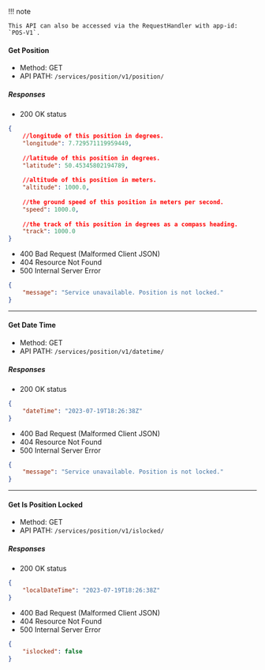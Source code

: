 !!! note

    This API can also be accessed via the RequestHandler with app-id: `POS-V1`.

#### Get Position
- Method: GET
- API PATH: `/services/position/v1/position/`

##### Responses
- 200 OK status

```JSON
{
	//longitude of this position in degrees.
	"longitude": 7.729571119959449,
	
	//latitude of this position in degrees.
	"latitude": 50.45345802194789,
	
	//altitude of this position in meters.
	"altitude": 1000.0,
		
	//the ground speed of this position in meters per second.
	"speed": 1000.0,
		
	//the track of this position in degrees as a compass heading.
	"track": 1000.0
}
```

- 400 Bad Request (Malformed Client JSON)
- 404 Resource Not Found
- 500 Internal Server Error
```JSON
{
	"message": "Service unavailable. Position is not locked."
}
```

---
#### Get Date Time
- Method: GET
- API PATH: `/services/position/v1/datetime/`

##### Responses
- 200 OK status

```JSON
{
	"dateTime": "2023-07-19T18:26:38Z"
}
```

- 400 Bad Request (Malformed Client JSON)
- 404 Resource Not Found
- 500 Internal Server Error
```JSON
{
	"message": "Service unavailable. Position is not locked."
}
```

---
#### Get Is Position Locked
- Method: GET
- API PATH: `/services/position/v1/islocked/`

##### Responses
- 200 OK status

```JSON
{
	"localDateTime": "2023-07-19T18:26:38Z"
}
```

- 400 Bad Request (Malformed Client JSON)
- 404 Resource Not Found
- 500 Internal Server Error
```JSON
{
	"islocked": false
}
```
